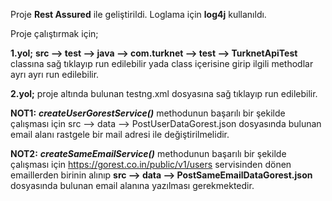 Proje **Rest Assured** ile geliştirildi. Loglama için **log4j** kullanıldı.

Proje çalıştırmak için;

**1.yol;** **src --> test --> java --> com.turknet --> test --> TurknetApiTest** 
classına sağ tıklayıp run edilebilir yada class içerisine girip ilgili methodlar
ayrı ayrı run edilebilir.

**2.yol;** proje altında bulunan testng.xml dosyasına sağ tıklayıp run edilebilir.

**NOT1:** **_createUserGorestService()_** methodunun başarılı bir şekilde çalışması için
src --> data --> PostUserDataGorest.json dosyasında bulunan email alanı rastgele
bir mail adresi ile değiştirilmelidir.

**NOT2:** **_createSameEmailService()_** methodunun başarılı bir şekilde çalışması için
https://gorest.co.in/public/v1/users servisinden dönen emaillerden birinin alınıp
**src --> data --> PostSameEmailDataGorest.json** dosyasında bulunan email alanına 
yazılması gerekmektedir.
